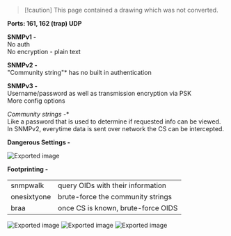 > [!caution] This page contained a drawing which was not converted.   

**Ports: 161, 162 (trap) UDP**
 
**SNMPv1 -**  
No auth  
No encryption - plain text
 
**SNMPv2 -**  
"Community string"* has no built in authentication
 
**SNMPv3 -**  
Username/password as well as transmission encryption via PSK  
More config options
 
**Community strings* -**  
Like a password that is used to determine if requested info can be viewed. In SNMPv2, everytime data is sent over network the CS can be intercepted.
 
**Dangerous Settings -**

![Exported image](Exported%20image%2020240712140404-0.png)  

**Footprinting -**

|   |   |
|---|---|
|snmpwalk|query OIDs with their information|
|onesixtyone|brute-force the community strings|
|braa|once CS is known, brute-force OIDS|

![Exported image](Exported%20image%2020240712140404-1.png) ![Exported image](Exported%20image%2020240712140404-2.png)    ![Exported image](Exported%20image%2020240712140404-3.png)